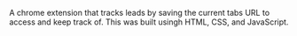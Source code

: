 A chrome extension that tracks leads by saving the current tabs URL to access and keep track of. This was built usingh HTML, CSS, and JavaScript.